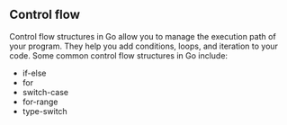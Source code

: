 ## Control flow

Control flow structures in Go allow you to manage the execution path of your program. They help you add conditions, loops, and iteration to your code. Some common control flow structures in Go include: 
* if-else
* for
* switch-case
* for-range
* type-switch

